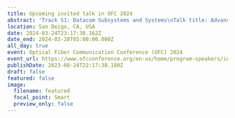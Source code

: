 ```yaml
---
title: Upcoming invited talk in OFC 2024
abstract: 'Track S1: Datacom Subsystems and Systems\nTalk title: Advances in Thin-Film Lithium Niobate Photonics for Datacom Applications'
location: San Deigo, CA, USA
date: 2024-03-24T23:17:38.162Z
date_end: 2024-03-28T05:00:00.000Z
all_day: true
event: Optical Fiber Communication Conference (OFC) 2024
event_url: https://www.ofcconference.org/en-us/home/program-speakers/invited-speakers/
publishDate: 2023-08-24T22:17:38.180Z
draft: false
featured: false
image:
  filename: featured
  focal_point: Smart
  preview_only: false
---
```

